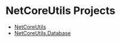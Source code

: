 # NetCoreUtils Projects

* [NetCoreUtils](NetCoreUtils/README.md)
* [NetCoreUtils.Database](NetCoreUtils.Database/README.md)